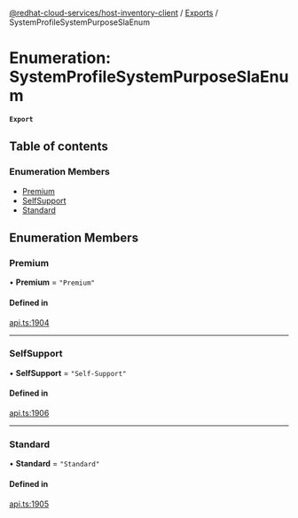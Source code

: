 [@redhat-cloud-services/host-inventory-client](../README.md) / [Exports](../modules.md) / SystemProfileSystemPurposeSlaEnum

# Enumeration: SystemProfileSystemPurposeSlaEnum

**`Export`**

## Table of contents

### Enumeration Members

- [Premium](SystemProfileSystemPurposeSlaEnum.md#premium)
- [SelfSupport](SystemProfileSystemPurposeSlaEnum.md#selfsupport)
- [Standard](SystemProfileSystemPurposeSlaEnum.md#standard)

## Enumeration Members

### Premium

• **Premium** = ``"Premium"``

#### Defined in

[api.ts:1904](https://github.com/RedHatInsights/javascript-clients/blob/master/packages/host-inventory/api.ts#L1904)

___

### SelfSupport

• **SelfSupport** = ``"Self-Support"``

#### Defined in

[api.ts:1906](https://github.com/RedHatInsights/javascript-clients/blob/master/packages/host-inventory/api.ts#L1906)

___

### Standard

• **Standard** = ``"Standard"``

#### Defined in

[api.ts:1905](https://github.com/RedHatInsights/javascript-clients/blob/master/packages/host-inventory/api.ts#L1905)

